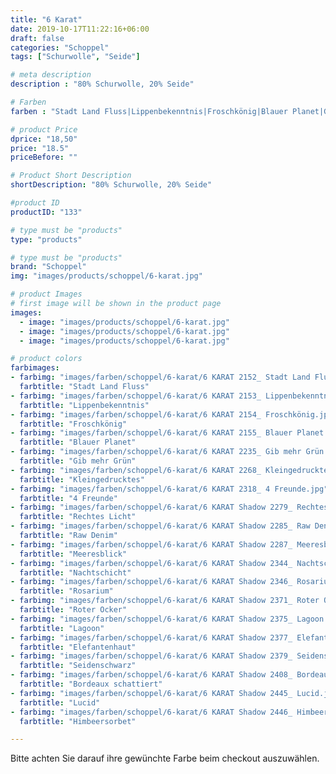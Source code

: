 ```yaml
---
title: "6 Karat"
date: 2019-10-17T11:22:16+06:00
draft: false
categories: "Schoppel"
tags: ["Schurwolle", "Seide"]

# meta description
description : "80% Schurwolle, 20% Seide"

# Farben
farben : "Stadt Land Fluss|Lippenbekenntnis|Froschkönig|Blauer Planet|Gib mehr Grün|Kleingedrucktes|4 Freunde|Rechtes Licht|Raw Denim|Meeresblick|Nachtschicht|Rosarium|Roter Ocker|Lagoon|Elefantenhaut|Seidenschwarz|Bordeaux schattiert|Lucid|Himbeersorbet"

# product Price
dprice: "18,50"
price: "18.5"
priceBefore: ""

# Product Short Description
shortDescription: "80% Schurwolle, 20% Seide"

#product ID
productID: "133"

# type must be "products"
type: "products"

# type must be "products"
brand: "Schoppel"
img: "images/products/schoppel/6-karat.jpg"   

# product Images
# first image will be shown in the product page
images:
  - image: "images/products/schoppel/6-karat.jpg"
  - image: "images/products/schoppel/6-karat.jpg"
  - image: "images/products/schoppel/6-karat.jpg"

# product colors
farbimages:
- farbimg: "images/farben/schoppel/6-karat/6 KARAT 2152_ Stadt Land Fluss.jpg"	
  farbtitle: "Stadt Land Fluss"
- farbimg: "images/farben/schoppel/6-karat/6 KARAT 2153_ Lippenbekenntnis.jpg"	
  farbtitle: "Lippenbekenntnis"
- farbimg: "images/farben/schoppel/6-karat/6 KARAT 2154_ Froschkönig.jpg"	
  farbtitle: "Froschkönig"
- farbimg: "images/farben/schoppel/6-karat/6 KARAT 2155_ Blauer Planet.jpg"	
  farbtitle: "Blauer Planet"
- farbimg: "images/farben/schoppel/6-karat/6 KARAT 2235_ Gib mehr Grün.jpg"	
  farbtitle: "Gib mehr Grün"
- farbimg: "images/farben/schoppel/6-karat/6 KARAT 2268_ Kleingedrucktes.jpg"	
  farbtitle: "Kleingedrucktes"
- farbimg: "images/farben/schoppel/6-karat/6 KARAT 2318_ 4 Freunde.jpg"	
  farbtitle: "4 Freunde"
- farbimg: "images/farben/schoppel/6-karat/6 KARAT Shadow 2279_ Rechtes Licht.jpg"	
  farbtitle: "Rechtes Licht"
- farbimg: "images/farben/schoppel/6-karat/6 KARAT Shadow 2285_ Raw Denim.jpg"	
  farbtitle: "Raw Denim"
- farbimg: "images/farben/schoppel/6-karat/6 KARAT Shadow 2287_ Meeresblick.jpg"	
  farbtitle: "Meeresblick"
- farbimg: "images/farben/schoppel/6-karat/6 KARAT Shadow 2344_ Nachtschicht.jpg"	
  farbtitle: "Nachtschicht"
- farbimg: "images/farben/schoppel/6-karat/6 KARAT Shadow 2346_ Rosarium.jpg"	
  farbtitle: "Rosarium"
- farbimg: "images/farben/schoppel/6-karat/6 KARAT Shadow 2371_ Roter Ocker.jpg"	
  farbtitle: "Roter Ocker"
- farbimg: "images/farben/schoppel/6-karat/6 KARAT Shadow 2375_ Lagoon.jpg"	
  farbtitle: "Lagoon"
- farbimg: "images/farben/schoppel/6-karat/6 KARAT Shadow 2377_ Elefantenhaut.jpg"	
  farbtitle: "Elefantenhaut"
- farbimg: "images/farben/schoppel/6-karat/6 KARAT Shadow 2379_ Seidenschwarz.jpg"	
  farbtitle: "Seidenschwarz"
- farbimg: "images/farben/schoppel/6-karat/6 KARAT Shadow 2408_ Bordeaux schattiert.jpg"	
  farbtitle: "Bordeaux schattiert"
- farbimg: "images/farben/schoppel/6-karat/6 KARAT Shadow 2445_ Lucid.jpg"	
  farbtitle: "Lucid"
- farbimg: "images/farben/schoppel/6-karat/6 KARAT Shadow 2446_ Himbeersorbet.jpg"	
  farbtitle: "Himbeersorbet"

---
```


Bitte achten Sie darauf ihre gewünchte Farbe beim checkout auszuwählen.

